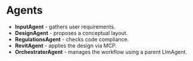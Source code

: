 # Agents

* **InputAgent** - gathers user requirements.
* **DesignAgent** - proposes a conceptual layout.
* **RegulationsAgent** - checks code compliance.
* **RevitAgent** - applies the design via MCP.
* **OrchestratorAgent** - manages the workflow using a parent LlmAgent.
